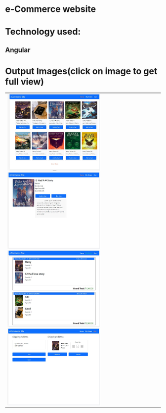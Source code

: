 # e-Commerce website

# Technology used:

## Angular

# Output Images(click on image to get full view)

<table>
<tr>
<td>
<img src="https://github.com/dixitji99/e-commerce/blob/master/e-commerce/src/assets/img1.JPG" height="250px" width="300px">
<img src="https://github.com/dixitji99/e-commerce/blob/master/e-commerce/src/assets/img2.JPG" height="250px" width="300px">
<img src="https://github.com/dixitji99/e-commerce/blob/master/e-commerce/src/assets/img3.JPG"  height="250px" width="300px">
<img src="https://github.com/dixitji99/e-commerce/blob/master/e-commerce/src/assets/img4.JPG" height="250px" width="300px">
</td>

